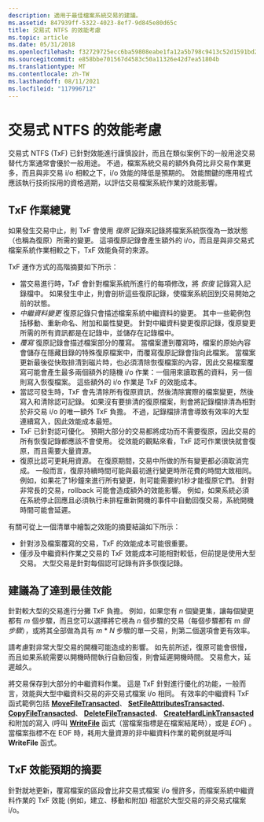 ```yaml
---
description: 適用于最佳檔案系統交易的建議。
ms.assetid: 847939ff-5322-4023-8ef7-9d845e80d65c
title: 交易式 NTFS 的效能考慮
ms.topic: article
ms.date: 05/31/2018
ms.openlocfilehash: f32729725ecc6ba59808eabe1fa12a5b798c9413c52d1591bd22b498e6a5856d
ms.sourcegitcommit: e858bbe701567d4583c50a11326e42d7ea51804b
ms.translationtype: MT
ms.contentlocale: zh-TW
ms.lasthandoff: 08/11/2021
ms.locfileid: "117996712"
---
```

# <a name="performance-considerations-for-transactional-ntfs"></a>交易式 NTFS 的效能考慮

交易式 NTFS (TxF) 已針對效能進行謹慎設計，而且在類似案例下的一般用途交易替代方案通常會優於一般用途。 不過，檔案系統交易的額外負荷比非交易作業更多，而且與非交易 i/o 相較之下，i/o 效能的降低是預期的。 效能關鍵的應用程式應該執行技術採用的資格週期，以評估交易檔案系統作業的效能影響。

## <a name="overview-of-txf-operations"></a>TxF 作業總覽

如果發生交易中止，則 TxF 會使用 *復原* 記錄來記錄將檔案系統恢復為一致狀態（也稱為復原）所需的變更。 這項復原記錄會產生額外的 i/o，而且是與非交易式檔案系統作業相較之下，TxF 效能負荷的來源。

TxF 運作方式的高階摘要如下所示：

-   當交易進行時，TxF 會針對檔案系統所進行的每項修改，將 *恢復* 記錄寫入記錄檔中。 如果發生中止，則會剖析這些復原記錄，使檔案系統回到交易開始之前的狀態。
-   *中繼資料變更* 復原記錄只會描述檔案系統中繼資料的變更。 其中一些範例包括移動、重新命名、附加和屬性變更。 針對中繼資料變更復原記錄，復原變更所需的所有資訊都是在記錄中，並儲存在記錄檔中。
-   *覆寫* 復原記錄會描述檔案部分的覆寫。 當檔案遭到覆寫時，檔案的原始內容會儲存在隱藏目錄的特殊復原檔案中，而覆寫復原記錄會指向此檔案。 當檔案更新最後從快取排清到磁片時，也必須清除恢復檔案的內容，因此交易檔案覆寫可能會產生最多兩個額外的隨機 i/o 作業：一個用來讀取舊的資料，另一個則寫入恢復檔案。 這些額外的 i/o 作業是 TxF 的效能成本。
-   當認可發生時，TxF 會先清除所有復原資訊，然後清除實際的檔案變更，然後寫入和清除認可記錄。 如果沒有要排清的復原檔案，則會將記錄檔排清為相對於非交易 i/o 的唯一額外 TxF 負擔。 不過，記錄檔排清會導致有效率的大型連續寫入，因此效能成本最短。
-   TxF 已針對認可優化。 預期大部分的交易都將成功而不需要復原，因此交易的所有恢復記錄都應該不會使用。 從效能的觀點來看，TxF 認可作業很快就會復原，而且需要大量資源。
-   復原比認可更耗用資源。 在復原期間，交易中所做的所有變更都必須取消完成。 一般而言，復原持續時間可能與最初進行變更時所花費的時間大致相同。 例如，如果花了1秒鐘來進行所有變更，則可能需要約1秒才能復原它們。 針對非常長的交易，rollback 可能會造成額外的效能影響。 例如，如果系統必須在系統停止回應且必須執行未排程重新開機的事件中自動回復交易，系統開機時間可能會延遲。

有關可從上一個清單中繪製之效能的摘要結論如下所示：

-   針對涉及檔案覆寫的交易，TxF 的效能成本可能很重要。
-   僅涉及中繼資料作業之交易的 TxF 效能成本可能相對較低，但前提是使用大型交易。 大型交易是針對每個認可記錄有許多恢復記錄。

## <a name="recommendations-for-best-performance"></a>建議為了達到最佳效能

針對較大型的交易進行分攤 TxF 負擔。 例如，如果您有 *n* 個變更集，讓每個變更都有 *m* 個步驟，而且您可以選擇將它視為 *n* 個步驟的交易（每個步驟都有 m *個步驟*），或將其全部做為具有 *m* \* *N* 步驟的單一交易，則第二個選項會更有效率。

請考慮對非常大型交易的開機可能造成的影響。 如先前所述，復原可能會很慢，而且如果系統需要以開機時間執行自動回復，則會延遲開機時間。 交易愈大，延遲越久。

將交易保存到大部分的中繼資料作業。 這是 TxF 針對進行優化的功能，一般而言，效能與大型中繼資料交易的非交易式檔案 i/o 相同。 有效率的中繼資料 TxF 函式範例包括 [**MoveFileTransacted**](/windows/desktop/api/WinBase/nf-winbase-movefiletransacteda)、 [**SetFileAttributesTransacted**](/windows/desktop/api/WinBase/nf-winbase-setfileattributestransacteda)、 [**CopyFileTransacted**](/windows/desktop/api/WinBase/nf-winbase-copyfiletransacteda)、 [**DeleteFileTransacted**](/windows/desktop/api/WinBase/nf-winbase-deletefiletransacteda)、 [**CreateHardLinkTransacted**](/windows/desktop/api/WinBase/nf-winbase-createhardlinktransacteda)和附加的寫入 (呼叫 [**WriteFile**](/windows/desktop/api/FileAPI/nf-fileapi-writefile) 函式（當檔案指標是在檔案結尾時），或是 *EOF*) 。 當檔案指標不在 EOF 時，耗用大量資源的非中繼資料作業的範例就是呼叫 **WriteFile** 函式。

## <a name="summary-of-txf-performance-expectations"></a>TxF 效能預期的摘要

針對就地更新，覆寫檔案的區段會比非交易式檔案 i/o 慢許多，而檔案系統中繼資料作業的 TxF 效能 (例如，建立、移動和附加) 相當於大型交易的非交易式檔案 i/o。

 

 



